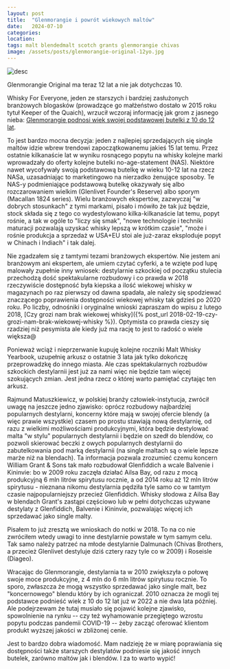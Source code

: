 ```yaml
---
layout: post
title:  "Glenmorangie i powrót wiekowych maltów"
date:   2024-07-10
categories: 
location: 
tags: malt blendedmalt scotch grants glenmorangie chivas
image: /assets/posts/glenmorangie-original-12yo.jpg
---
```


<div class="post-image">
    <img src="{{ page.image }}" alt="desc" />
    <p class="post-image-caption">Glenmorangie Original ma teraz 12 lat a nie jak dotychczas 10.</p>
</div>

Whisky For Everyone, jeden ze starszych i bardziej zasłużonych branżowych blogasków (prowadzące go małżeństwo dostało w 2015 roku tytuł Keeper of the Quaich), wrzucił wczoraj informację jak grom z jasnego nieba: [Glenmorangie podnosi wiek swojej podstawowej butelki z 10 do 12 lat](https://whiskyforeveryone.blogspot.com/2024/07/review-glenmorangie-original-12-years.html).

To jest bardzo mocna decyzja: jeden z najlepiej sprzedających się single maltów idzie wbrew trendowi zapoczątkowanemu jakieś 15 lat temu. Przez ostatnie kilkanaście lat w wyniku rosnącego popytu na whisky kolejne marki wprowadzały do oferty kolejne butelki no-age-statement (NAS). Niektóre nawet wycofywały swoją podstawową butelkę w wieku 10-12 lat na rzecz NASa, uzasadniając to marketingowo na nierzadko żenujące sposoby. Te NAS-y podmieniające podstawową butelkę okazywały się albo rozczarowaniem wielkim (Glenlivet Founder's Reserve) albo sporym (Macallan 1824 series). Wielu branżowych ekspertów, zazwyczaj "w dobrych stosunkach" z tymi markami, pisało i mówiło że tak już będzie, stock składa się z tego co wydestylowano kilka-kilkanaście lat temu, popyt rośnie, a tak w ogóle to "liczy się smak", "nowe technologie i techniki maturacji pozwalają uzyskać whisky lepszą w krótkim czasie", "może i rośnie produkcja a sprzedaż w USA+EU stoi ale już-zaraz eksploduje popyt w Chinach i Indiach" i tak dalej. 

Nie zgadzałem się z tamtymi tezami branżowych ekspertów. Nie jestem ani branżowym ani ekspertem, ale umiem czytać cyferki, a te wzięte pod lupę malowały zupełnie inny wniosek: destylarnie szkockiej od początku stulecia przechodzą dość spektakularne rozbudowy i co prawda w 2018 rzeczywiście dostępność była kiepska a ilość wiekowej whisky w magazynach po raz pierwszy od dawna spadała, ale należy się spodziewać znaczącego poprawienia dostępności wiekowej whisky tak gdzieś po 2020 roku. Po liczby, odnośniki i oryginalne wnioski zapraszam do wpisu z lutego 2018, [Czy grozi nam brak wiekowej whisky]({% post_url 2018-02-19-czy-grozi-nam-brak-wiekowej-whisky %}). Optymista co prawda cieszy się rzadziej niż pesymista ale kiedy już ma rację to jest to radość o wiele większa@

Ponieważ wciąż i nieprzerwanie kupuję kolejne roczniki Malt Whisky Yearbook, uzupełnię arkusz o ostatnie 3 lata jak tylko dokończę przeprowadzkę do innego miasta. Ale czas spektakularnych rozbudów szkockich destylarnii jest już za nami więc nie będzie tam więcej szokujących zmian. Jest jedna rzecz o której warto pamiętać czytając ten arkusz.

Rajmund Matuszkiewicz, w polskiej branży człowiek-instytucja, zwrócił uwagę na jeszcze jedno zjawisko: oprócz rozbudowy najbardziej popularnych destylarni, koncerny które mają w swojej ofercie blendy (a więc prawie wszystkie) czasem po prostu stawiają nową destylarnię, od razu z wielkimi możliwościami produkcyjnymi, która będzie destylować malta "w stylu" popularnych destylarnii i będzie on szedł do blendów, co pozwoli skierować beczki z owych popularnych destylarnii do zabutelkowania pod marką destylarnii (na single maltach są o wiele lepsze marże niż na blendach). Ta informacja pozwala zrozumieć czemu koncern William Grant &amp; Sons tak mało rozbudował Glenfiddich a wcale Balvenie i Kininvie: bo w 2009 roku zaczęła działać Ailsa Bay, od razu z mocą produkcyjną 6 mln litrów spirytusu rocznie, a od 2014 roku aż 12 mln litrów spirytusu - nieznana nikomu destylarnia pędziła tyle samo co w tamtym czasie najpopularniejszy przecież Glenfiddich. Whisky słodowa z Ailsa Bay w blendach Grant's zastąpi częściowo lub w pełni dotychczas używane destylaty z Glenfiddich, Balvenie i Kininvie, pozwalając więcej ich sprzedawać jako single malty.

Pisałem to już zresztą we wnioskach do notki w 2018. To na co nie zwróciłem wtedy uwagi to inne destylarnie powstałe w tym samym celu. Tak samo należy patrzeć na młode destylarnie Dalmunach (Chivas Brothers, a przecież Glenlivet destyluje dziś cztery razy tyle co w 2009) i Roseisle (Diageo).

Wracając do Glenmorangie, destylarnia ta w 2010 zwiększyła o połowę swoje moce produkcyjne, z 4 mln do 6 mln litrów spirytusu rocznie. To sporo, zwłaszcza że mogą wszystko sprzedawać jako single malt, bez "koncernowego" blendu który by ich ograniczał. 2010 oznacza że mogli tej podstawce podnieść wiek z 10 do 12 lat już w 2022 a nie dwa lata później. Ale podejrzewam że tutaj musiało się pojawić kolejne zjawisko, spowolnienie na rynku -- czy też wyhamowanie przegiętego wzrostu popytu podczas pandemii COVID-19 -- żeby zacząć oferować klientom produkt wyższej jakości w zbliżonej cenie.

Jest to bardzo dobra wiadomość. Mam nadzieję że w miarę poprawiania się dostępności także starszych destylatów podniesie się jakość innych butelek, zarówno maltów jak i blendów. I za to warto wypić!